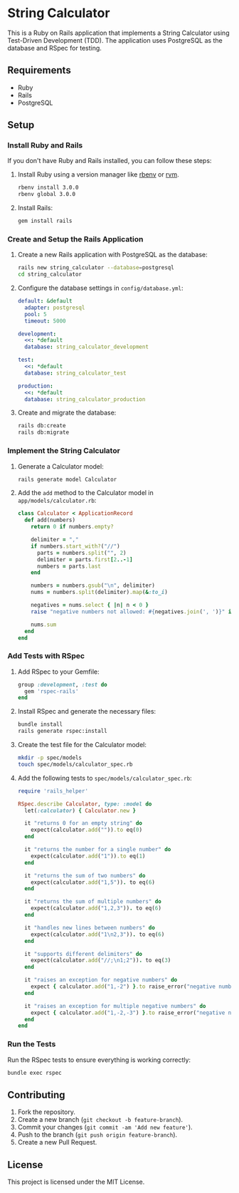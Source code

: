 # String Calculator

This is a Ruby on Rails application that implements a String Calculator using Test-Driven Development (TDD). The application uses PostgreSQL as the database and RSpec for testing.

## Requirements

- Ruby
- Rails
- PostgreSQL

## Setup

### Install Ruby and Rails

If you don't have Ruby and Rails installed, you can follow these steps:

1. Install Ruby using a version manager like [rbenv](https://github.com/rbenv/rbenv) or [rvm](https://rvm.io/).

   ```sh
   rbenv install 3.0.0
   rbenv global 3.0.0
   ```

2. Install Rails:

   ```sh
   gem install rails
   ```

### Create and Setup the Rails Application

1. Create a new Rails application with PostgreSQL as the database:

   ```sh
   rails new string_calculator --database=postgresql
   cd string_calculator
   ```

2. Configure the database settings in `config/database.yml`:

   ```yaml
   default: &default
     adapter: postgresql
     pool: 5
     timeout: 5000

   development:
     <<: *default
     database: string_calculator_development

   test:
     <<: *default
     database: string_calculator_test

   production:
     <<: *default
     database: string_calculator_production
   ```

3. Create and migrate the database:

   ```sh
   rails db:create
   rails db:migrate
   ```

### Implement the String Calculator

1. Generate a Calculator model:

   ```sh
   rails generate model Calculator
   ```

2. Add the `add` method to the Calculator model in `app/models/calculator.rb`:

   ```ruby
   class Calculator < ApplicationRecord
     def add(numbers)
       return 0 if numbers.empty?

       delimiter = ","
       if numbers.start_with?("//")
         parts = numbers.split("", 2)
         delimiter = parts.first[2..-1]
         numbers = parts.last
       end

       numbers = numbers.gsub("\n", delimiter)
       nums = numbers.split(delimiter).map(&:to_i)

       negatives = nums.select { |n| n < 0 }
       raise "negative numbers not allowed: #{negatives.join(', ')}" if negatives.any?

       nums.sum
     end
   end
   ```

### Add Tests with RSpec

1. Add RSpec to your Gemfile:

   ```ruby
   group :development, :test do
     gem 'rspec-rails'
   end
   ```

2. Install RSpec and generate the necessary files:

   ```sh
   bundle install
   rails generate rspec:install
   ```

3. Create the test file for the Calculator model:

   ```sh
   mkdir -p spec/models
   touch spec/models/calculator_spec.rb
   ```

4. Add the following tests to `spec/models/calculator_spec.rb`:

   ```ruby
   require 'rails_helper'

   RSpec.describe Calculator, type: :model do
     let(:calculator) { Calculator.new }

     it "returns 0 for an empty string" do
       expect(calculator.add("")).to eq(0)
     end

     it "returns the number for a single number" do
       expect(calculator.add("1")).to eq(1)
     end

     it "returns the sum of two numbers" do
       expect(calculator.add("1,5")). to eq(6)
     end

     it "returns the sum of multiple numbers" do
       expect(calculator.add("1,2,3")). to eq(6)
     end

     it "handles new lines between numbers" do
       expect(calculator.add("1\n2,3")). to eq(6)
     end

     it "supports different delimiters" do
       expect(calculator.add("//;\n1;2")). to eq(3)
     end

     it "raises an exception for negative numbers" do
       expect { calculator.add("1,-2") }.to raise_error("negative numbers not allowed: -2")
     end

     it "raises an exception for multiple negative numbers" do
       expect { calculator.add("1,-2,-3") }.to raise_error("negative numbers not allowed: -2, -3")
     end
   end
   ```

### Run the Tests

Run the RSpec tests to ensure everything is working correctly:

```sh
bundle exec rspec
```

## Contributing

1. Fork the repository.
2. Create a new branch (`git checkout -b feature-branch`).
3. Commit your changes (`git commit -am 'Add new feature'`).
4. Push to the branch (`git push origin feature-branch`).
5. Create a new Pull Request.

## License

This project is licensed under the MIT License.
